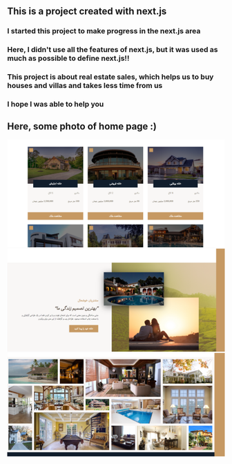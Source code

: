 ## This is a project created with next.js

### I started this project to make  progress in the next.js area

### Here, I didn't use all the features of next.js, but it was used as much as possible to define next.js!!

### This project is about real estate sales, which helps us to buy houses and villas and takes less time from us
### I hope I was able to help you

## Here,  some photo of home page :)

<img src='Screenshot 2024-02-14 123626.png'/>
<img src='https://github.com/hadi-rahimii/estate/blob/main/Screenshot%202024-02-14%20123643.png'/>
<img src='https://github.com/hadi-rahimii/estate/blob/main/Screenshot%202024-02-14%20111442.png'/>
